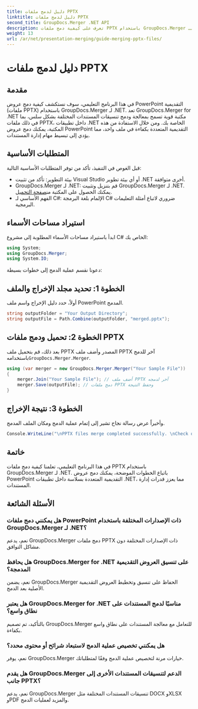 ```yaml
---
title: دليل لدمج ملفات PPTX
linktitle: دليل لدمج ملفات PPTX
second_title: GroupDocs.Merger .NET API
description: تعرف على كيفية دمج ملفات PPTX باستخدام GroupDocs.Merger لـ .NET. قم بتبسيط إدارة المستندات باستخدام مكتبة .NET القوية هذه.
weight: 13
url: /ar/net/presentation-merging/guide-merging-pptx-files/
---
```


# دليل لدمج ملفات PPTX

## مقدمة
في هذا البرنامج التعليمي، سوف نستكشف كيفية دمج عروض PowerPoint التقديمية (ملفات PPTX) باستخدام GroupDocs.Merger لـ .NET. تعد GroupDocs.Merger for .NET مكتبة قوية تسمح بمعالجة ودمج تنسيقات المستندات المختلفة بشكل سلس، بما في ذلك ملفات PPTX، داخل تطبيقات .NET الخاصة بك. ومن خلال الاستفادة من هذه المكتبة، يمكنك دمج عروض PowerPoint التقديمية المتعددة بكفاءة في ملف واحد، مما يؤدي إلى تبسيط مهام إدارة المستندات.
## المتطلبات الأساسية
قبل الغوص في التنفيذ، تأكد من توفر المتطلبات الأساسية التالية:
- بيئة التطوير: تأكد من تثبيت Visual Studio أو أي بيئة تطوير .NET أخرى متوافقة.
- GroupDocs.Merger لـ .NET: قم بتنزيل وتثبيت GroupDocs.Merger لـ .NET. يمكنك الحصول على المكتبة من[صفحة التحميل](https://releases.groupdocs.com/merger/net/).
- الفهم الأساسي لـ C#: الإلمام بلغة البرمجة C# ضروري لاتباع أمثلة التعليمات البرمجية.

## استيراد مساحات الأسماء
ابدأ باستيراد مساحات الأسماء المطلوبة إلى مشروع C# الخاص بك:
```csharp
using System; 
using GroupDocs.Merger;
using System.IO;
```

دعونا نقسم عملية الدمج إلى خطوات بسيطة:
## الخطوة 1: تحديد مجلد الإخراج والملف
أولاً، حدد دليل الإخراج واسم ملف PowerPoint المدمج.
```csharp
string outputFolder = "Your Output Directory";
string outputFile = Path.Combine(outputFolder, "merged.pptx");
```
## الخطوة 2: تحميل ودمج ملفات PPTX
 بعد ذلك، قم بتحميل ملف PPTX المصدر وأضف ملف PPTX آخر للدمج باستخدامه`GroupDocs.Merger.Merger`.
```csharp
using (var merger = new GroupDocs.Merger.Merger("Your Sample File"))
{
    merger.Join("Your Sample File"); // أضف ملف PPTX آخر لدمجه
    merger.Save(outputFile); // دمج ملفات PPTX وحفظ النتيجة
}
```
## الخطوة 3: نتيجة الإخراج
وأخيراً عرض رسالة نجاح تشير إلى إتمام عملية الدمج ومكان الملف المدمج.
```csharp
Console.WriteLine("\nPPTX files merge completed successfully. \nCheck output in {0}", outputFolder);
```

## خاتمة
في هذا البرنامج التعليمي، تعلمنا كيفية دمج ملفات PPTX باستخدام GroupDocs.Merger لـ .NET. باتباع الخطوات الموضحة، يمكنك دمج عروض PowerPoint التقديمية المتعددة بسلاسة داخل تطبيقات .NET، مما يعزز قدرات إدارة المستندات.

## الأسئلة الشائعة
### هل يمكنني دمج ملفات PowerPoint ذات الإصدارات المختلفة باستخدام GroupDocs.Merger لـ .NET؟
نعم، يدعم GroupDocs.Merger دمج ملفات PPTX ذات الإصدارات المختلفة دون مشاكل التوافق.
### هل يحافظ GroupDocs.Merger for .NET على تنسيق العروض التقديمية المدمجة؟
نعم، يضمن GroupDocs.Merger الحفاظ على تنسيق وتخطيط العروض التقديمية الأصلية بعد الدمج.
### هل يعتبر GroupDocs.Merger for .NET مناسبًا لدمج المستندات على نطاق واسع؟
بالتأكيد، تم تصميم GroupDocs.Merger للتعامل مع معالجة المستندات على نطاق واسع بكفاءة.
### هل يمكنني تخصيص عملية الدمج لاستبعاد شرائح أو محتوى محدد؟
نعم، يوفر GroupDocs.Merger خيارات مرنة لتخصيص عملية الدمج وفقًا لمتطلباتك.
### هل يقدم GroupDocs.Merger الدعم لتنسيقات المستندات الأخرى إلى جانب PPTX؟
نعم، يدعم GroupDocs.Merger تنسيقات المستندات المختلفة مثل DOCX وXLSX وPDF والمزيد لعمليات الدمج.